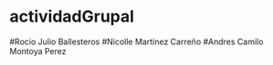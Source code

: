 
# actividadGrupal

#Rocio Julio Ballesteros
#Nicolle Martinez Carreño
#Andres Camilo Montoya Perez
